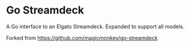 # Go Streamdeck

A Go interface to an Elgato Streamdeck. Expanded to support all models.

Forked from https://github.com/magicmonkey/go-streamdeck